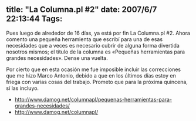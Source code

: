 title: "La Columna.pl #2"
date: 2007/6/7 22:13:44
Tags: 
---
<p>Pues luego de alrededor de 16 días, ya está por fin La Columna.pl #2. Ahora comento una pequeña herramienta que escribí para una de esas necesidades que a veces es necesario cubrir de alguna forma divertida nosotros mismos; el título de la columna es «Pequeñas herramientas para grandes necesidades». Dense una vuelta.

Por cierto que en esta ocasión me fue imposible incluir las correcciones que me hizo Marco Antonio, debido a que en los últimos días estoy en friega con varias cosas del trabajo. Prometo que para la próxima quincena, sí las incluyo.
</p>
<ul>
<li><a href="http://www.damog.net/columnapl/pequenas-herramientas-para-grandes-necesidades/"><a href="http://www.damog.net/columnapl/pequenas-herramientas-para-grandes-necesidades/">http://www.damog.net/columnapl/pequenas-herramientas-para-grandes-necesidades/</a></a></li>
<li><a href="http://www.damog.net/columnapl/"><a href="http://www.damog.net/columnapl/">http://www.damog.net/columnapl/</a></a></li>
</ul>
